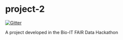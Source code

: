 # project-2
[![Gitter](https://badges.gitter.im/bioithackathons/project-2.svg)](https://gitter.im/bioithackathons/project-2)

A project developed in the Bio-IT FAIR Data Hackathon
